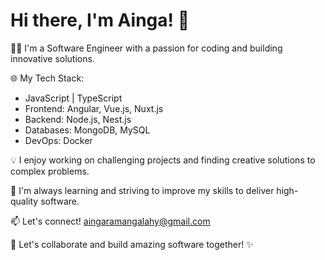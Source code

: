 # Hi there, I'm Ainga! 👋

👨‍💻 I'm a Software Engineer with a passion for coding and building innovative solutions.

🌐 My Tech Stack:
- JavaScript | TypeScript
- Frontend: Angular, Vue.js, Nuxt.js
- Backend: Node.js, Nest.js
- Databases: MongoDB, MySQL
- DevOps: Docker

💡 I enjoy working on challenging projects and finding creative solutions to complex problems.

🌱 I'm always learning and striving to improve my skills to deliver high-quality software.

📫 Let's connect! aingaramangalahy@gmail.com

🚀 Let's collaborate and build amazing software together! ✨
<!---
aingaRamangalahy/aingaRamangalahy is a ✨ special ✨ repository because its `README.md` (this file) appears on your GitHub profile.
You can click the Preview link to take a look at your changes.
--->
